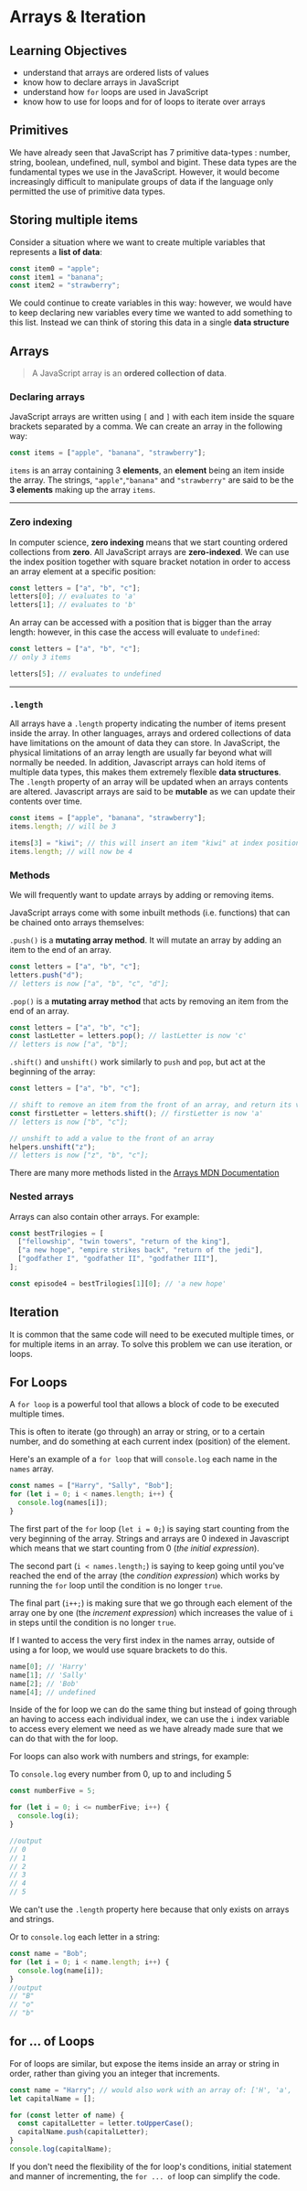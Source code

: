 # Arrays & Iteration

## Learning Objectives

- understand that arrays are ordered lists of values
- know how to declare arrays in JavaScript
- understand how `for` loops are used in JavaScript
- know how to use for loops and for of loops to iterate over arrays

## Primitives

We have already seen that JavaScript has 7 primitive data-types : number, string, boolean, undefined, null, symbol and bigint. These data types are the fundamental types we use in the JavaScript. However, it would become increasingly difficult to manipulate groups of data if the language only permitted the use of primitive data types.

## Storing multiple items

Consider a situation where we want to create multiple variables that represents a **list of data**:

```js
const item0 = "apple";
const item1 = "banana";
const item2 = "strawberry";
```

We could continue to create variables in this way: however, we would have to keep declaring new variables every time we wanted to add something to this list. Instead we can think of storing this data in a single **data structure**

## Arrays

> A JavaScript array is an **ordered collection of data**.

### Declaring arrays

JavaScript arrays are written using `[` and `]` with each item inside the square brackets separated by a comma. We can create an array in the following way:

```js
const items = ["apple", "banana", "strawberry"];
```

`items` is an array containing 3 **elements**, an **element** being an item inside the array. The strings, `"apple"`,`"banana"` and `"strawberry"` are said to be the **3 elements** making up the array `items`.

---

### Zero indexing

In computer science, **zero indexing** means that we start counting ordered collections from **zero**. All JavaScript arrays are **zero-indexed**. We can use the index position together with square bracket notation in order to access an array element at a specific position:

```js
const letters = ["a", "b", "c"];
letters[0]; // evaluates to 'a'
letters[1]; // evaluates to 'b'
```

An array can be accessed with a position that is bigger than the array length: however, in this case the access will evaluate to `undefined`:

```js
const letters = ["a", "b", "c"];
// only 3 items

letters[5]; // evaluates to undefined
```

---

### `.length`

All arrays have a `.length` property indicating the number of items present inside the array. In other languages, arrays and ordered collections of data have limitations on the amount of data they can store. In JavaScript, the physical limitations of an array length are usually far beyond what will normally be needed. In addition, Javascript arrays can hold items of multiple data types, this makes them extremely flexible **data structures**. The `.length` property of an array will be updated when an arrays contents are altered. Javascript arrays are said to be **mutable** as we can update their contents over time.

```js
const items = ["apple", "banana", "strawberry"];
items.length; // will be 3

items[3] = "kiwi"; // this will insert an item "kiwi" at index position 3
items.length; // will now be 4
```

### Methods

We will frequently want to update arrays by adding or removing items.

JavaScript arrays come with some inbuilt methods (i.e. functions) that can be chained onto arrays themselves:

`.push()` is a **mutating array method**. It will mutate an array by adding an item to the end of an array.

```js
const letters = ["a", "b", "c"];
letters.push("d");
// letters is now ["a", "b", "c", "d"];
```

`.pop()` is a **mutating array method** that acts by removing an item from the end of an array.

```js
const letters = ["a", "b", "c"];
const lastLetter = letters.pop(); // lastLetter is now 'c'
// letters is now ["a", "b"];
```

`.shift()` and `unshift()` work similarly to `push` and `pop`, but act at the beginning of the array:

```js
const letters = ["a", "b", "c"];

// shift to remove an item from the front of an array, and return its value
const firstLetter = letters.shift(); // firstLetter is now 'a'
// letters is now ["b", "c"];

// unshift to add a value to the front of an array
helpers.unshift("z");
// letters is now ["z", "b", "c"];
```

There are many more methods listed in the [Arrays MDN Documentation](https://developer.mozilla.org/en-US/docs/Web/JavaScript/Reference/Global_Objects/Array#)

### Nested arrays

Arrays can also contain other arrays. For example:

```js
const bestTrilogies = [
  ["fellowship", "twin towers", "return of the king"],
  ["a new hope", "empire strikes back", "return of the jedi"],
  ["godfather I", "godfather II", "godfather III"],
];

const episode4 = bestTrilogies[1][0]; // 'a new hope'
```

## Iteration

It is common that the same code will need to be executed multiple times, or for multiple items in an array. To solve this problem we can use iteration, or loops.

## For Loops

A `for loop` is a powerful tool that allows a block of code to be executed multiple times.

This is often to iterate (go through) an array or string, or to a certain number, and do something at each current index (position) of the element.

Here's an example of a `for loop` that will `console.log` each name in the `names` array.

```js
const names = ["Harry", "Sally", "Bob"];
for (let i = 0; i < names.length; i++) {
  console.log(names[i]);
}
```

The first part of the `for` loop (`let i = 0;`) is saying start counting from the very beginning of the array. Strings and arrays are 0 indexed in Javascript which means that we start counting from 0 (_the initial expression_).

The second part (`i < names.length;`) is saying to keep going until you've reached the end of the array (the _condition expression_) which works by running the `for` loop until the condition is no longer `true`.

The final part (`i++;`) is making sure that we go through each element of the array one by one (the _increment expression_) which increases the value of `i` in steps until the condition is no longer `true`.

If I wanted to access the very first index in the names array, outside of using a for loop, we would use square brackets to do this.

```js
name[0]; // 'Harry'
name[1]; // 'Sally'
name[2]; // 'Bob'
name[4]; // undefined
```

Inside of the for loop we can do the same thing but instead of going through an having to access each individual index, we can use the `i` index variable to access every element we need as we have already made sure that we can do that with the for loop.

For loops can also work with numbers and strings, for example:

To `console.log` every number from 0, up to and including 5

```js
const numberFive = 5;

for (let i = 0; i <= numberFive; i++) {
  console.log(i);
}

//output
// 0
// 1
// 2
// 3
// 4
// 5
```

We can't use the `.length` property here because that only exists on arrays and strings.

Or to `console.log` each letter in a string:

```js
const name = "Bob";
for (let i = 0; i < name.length; i++) {
  console.log(name[i]);
}
//output
// "B"
// "o"
// "b"
```

## for ... of Loops

For of loops are similar, but expose the items inside an array or string in order, rather than giving you an integer that increments.

```js
const name = "Harry"; // would also work with an array of: ['H', 'a', 'r', 'r', 'y']
let capitalName = [];

for (const letter of name) {
  const capitalLetter = letter.toUpperCase();
  capitalName.push(capitalLetter);
}
console.log(capitalName);
```

If you don't need the flexibility of the for loop's conditions, initial statement and manner of incrementing, the `for ... of` loop can simplify the code.
